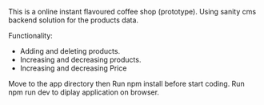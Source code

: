This is a online instant flavoured coffee shop (prototype).
Using sanity cms backend solution for the products data. 


Functionality:

  - Adding and deleting products.
  - Increasing and decreasing products.
  - Increasing and decreasing Price 
 
 
 
Move to the app directory then Run npm install before start coding.
Run npm run dev to diplay application on browser.
